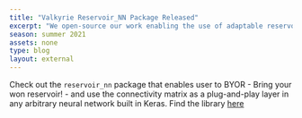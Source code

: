 ```yaml
---
title: "Valkyrie Reservoir_NN Package Released"
excerpt: "We open-source our work enabling the use of adaptable reservoir layers for building neural networks in Keras. BYOR - Bring your own reservoir!"
season: summer 2021
assets: none
type: blog
layout: external
---
```


Check out the `reservoir_nn` package that enables user to BYOR - Bring your won reservoir! - and use the connectivity matrix as a plug-and-play layer in any arbitrary neural network built in Keras. Find the library [here](https://github.com/keras-team/reservoir_nn) 